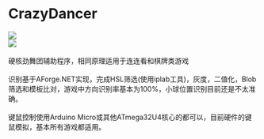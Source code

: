 # CrazyDancer
![](https://github.com/chen365409389/CrazyDancer/blob/master/Img/img.png)<br>
![](https://github.com/chen365409389/CrazyDancer/blob/master/Img/img.gif)<br><br>
硬核劲舞团辅助程序，相同原理适用于连连看和棋牌类游戏<br><br>
识别基于AForge.NET实现，完成HSL筛选(使用iplab工具)，灰度，二值化，Blob筛选和模板比对，游戏中方向识别率基本为100%，小球位置识别目前还是不太准确。<br><br>
键鼠控制使用Arduino Micro或其他ATmega32U4核心的都可以，目前硬件的键鼠模拟，基本所有游戏都适用。<br>
